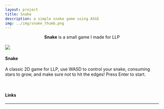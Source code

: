 ```yaml
---
layout: project
title: Snake
description: a simple snake game using ASGE
img: ../img/snake_thumb.png
---
```


<center><b>Snake</b> is a small game I made for LLP</center>
<br/>

<img src="../../img/snake.png"> 

#### Snake
A classic 2D game for LLP, use WASD to control your snake, consuming stars to grow, and make sure not to hit the edges! Press Enter to start.

<br/>

#### Links
----

[snake]: https://github.com/UWEGames-LLP/snake-Zephilinox
